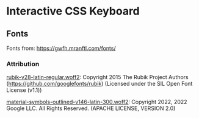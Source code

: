 # Interactive CSS Keyboard

## Fonts

Fonts from: https://gwfh.mranftl.com/fonts/

### Attribution

[rubik-v28-latin-regular.woff2](./fonts/rubik-v28-latin-regular.woff2): Copyright 2015 The Rubik Project Authors (https://github.com/googlefonts/rubik) (Licensed under the SIL Open Font License (v1.1))

[material-symbols-outlined-v146-latin-300.woff2](./fonts/material-symbols-outlined-v146-latin-300.woff2): Copyright 2022, 2022 Google LLC. All Rights Reserved. (APACHE LICENSE, VERSION 2.0)